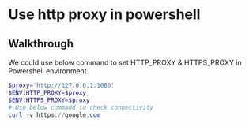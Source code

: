 # Use http proxy in powershell

## Walkthrough

We could use below command to set HTTP_PROXY & HTTPS_PROXY in Powershell environment.

```ps1
$proxy='http://127.0.0.1:1080'
$ENV:HTTP_PROXY=$proxy
$ENV:HTTPS_PROXY=$proxy
# Use below command to check connectivity
curl -v https://google.com
```
